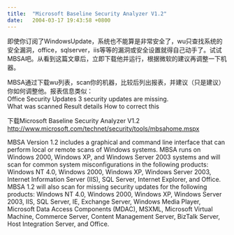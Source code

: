 ```yaml
---
title:  "Microsoft Baseline Security Analyzer V1.2"
date:   2004-03-17 19:43:58 +0800
---
```


即使你订阅了WindowsUpdate，系统也不能算是非常安全了，wu只查找系统的安全漏洞，office，sqlserver，iis等等的漏洞或安全设置就得自己动手了。试试MBSA吧。从看到这篇文章后，立即下载他并运行，根据微软的建议再调整一下机器。  

MBSA通过下载wu列表，scan你的机器，比较后列出报表，并建议（只是建议）你如何调整他。报表信息类似：  
Office Security Updates 3 security updates are missing.   
What was scanned Result details How to correct this   

下载Microsoft Baseline Security Analyzer V1.2 http://www.microsoft.com/technet/security/tools/mbsahome.mspx   

MBSA Version 1.2 includes a graphical and command line interface that can perform local or remote scans of Windows systems. MBSA runs on Windows 2000, Windows XP, and Windows Server 2003 systems and will scan for common system misconfigurations in the following products: Windows NT 4.0, Windows 2000, Windows XP, Windows Server 2003, Internet Information Server (IIS), SQL Server, Internet Explorer, and Office. MBSA 1.2 will also scan for missing security updates for the following products: Windows NT 4.0, Windows 2000, Windows XP, Windows Server 2003, IIS, SQL Server, IE, Exchange Server, Windows Media Player, Microsoft Data Access Components (MDAC), MSXML, Microsoft Virtual Machine, Commerce Server, Content Management Server, BizTalk Server, Host Integration Server, and Office.  

